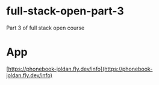 # full-stack-open-part-3
Part 3 of full stack open course

# App
[https://phonebook-joldan.fly.dev/info](https://phonebook-joldan.fly.dev/info)

